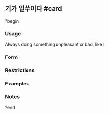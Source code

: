 ## 기가 일쑤이다 #card
?begin
### Usage
Always doing something unpleasant or bad, like l
### Form
### Restrictions
### Examples
### Notes
?end
